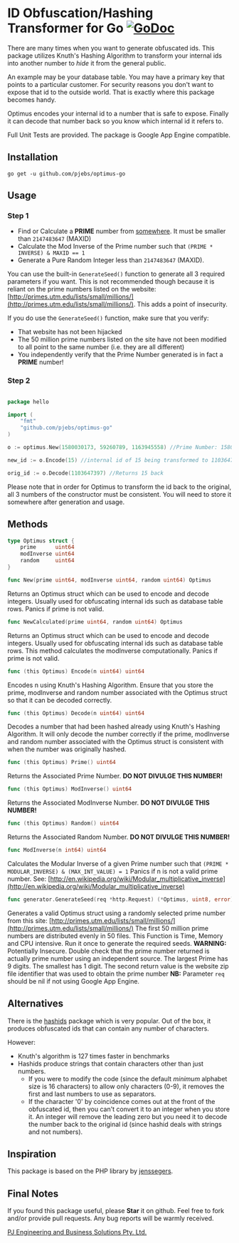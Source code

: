 ID Obfuscation/Hashing Transformer for Go [![GoDoc](http://godoc.org/github.com/pjebs/optimus-go?status.svg)](http://godoc.org/github.com/pjebs/optimus-go)
===============

There are many times when you want to generate obfuscated ids. This package utilizes Knuth's Hashing Algorithm to transform your internal ids into another number to *hide* it from the general public.

An example may be your database table. You may have a primary key that points to a particular customer. For security reasons you don't want to expose that id to the outside world. That is exactly where this package becomes handy.

Optimus encodes your internal id to a number that is safe to expose. Finally it can decode that number back so you know which internal id it refers to.

Full Unit Tests are provided.
The package is Google App Engine compatible.


Installation
-------------


```shell
go get -u github.com/pjebs/optimus-go
```


Usage
------

### Step 1

* Find or Calculate a **PRIME** number from [somewhere](http://primes.utm.edu/lists/small/millions/). It must be smaller than `2147483647` (MAXID)
* Calculate the Mod Inverse of the Prime number such that `(PRIME * INVERSE) & MAXID == 1`
* Generate a Pure Random Integer less than `2147483647` (MAXID).

You can use the built-in `GenerateSeed()` function to generate all 3 required parameters if you want. This is not recommended though because it is reliant on the prime numbers listed on the website: [http://primes.utm.edu/lists/small/millions/](http://primes.utm.edu/lists/small/millions/). This adds a point of insecurity.

If you do use the `GenerateSeed()` function, make sure that you verify:
* That website has not been hijacked
* The 50 million prime numbers listed on the site have not been modified to all point to the same number (i.e. they are all different)
* You independently verify that the Prime Number generated is in fact a **PRIME** number!


### Step 2

```go

package hello

import (
	"fmt"
	"github.com/pjebs/optimus-go"
)

o := optimus.New(1580030173, 59260789, 1163945558) //Prime Number: 1580030173, Mod Inverse: 59260789, Pure Random Number: 1163945558

new_id := o.Encode(15) //internal id of 15 being transformed to 1103647397

orig_id := o.Decode(1103647397) //Returns 15 back


```

Please note that in order for Optimus to transform the id back to the original, all 3 numbers of the constructor must be consistent. You will need to store it somewhere after generation and usage.

Methods
--------

```go
type Optimus struct {
	prime      uint64
	modInverse uint64
	random     uint64
}

```


```go
func New(prime uint64, modInverse uint64, random uint64) Optimus
```

Returns an Optimus struct which can be used to encode and decode integers. Usually used for obfuscating internal ids such as database table rows. Panics if prime is not valid.


```go
func NewCalculated(prime uint64, random uint64) Optimus
```

Returns an Optimus struct which can be used to encode and decode integers. Usually used for obfuscating internal ids such as database table rows. This method calculates the modInverse computationally. Panics if prime is not valid.

```go
func (this Optimus) Encode(n uint64) uint64 
```

Encodes n using Knuth's Hashing Algorithm.
Ensure that you store the prime, modInverse and random number associated with the Optimus struct so that it can be decoded correctly.

```go
func (this Optimus) Decode(n uint64) uint64
```

Decodes a number that had been hashed already using Knuth's Hashing Algorithm.
It will only decode the number correctly if the prime, modInverse and random number associated with the Optimus struct is consistent with when the number was originally hashed.

```go
func (this Optimus) Prime() uint64
```

Returns the Associated Prime Number. **DO NOT DIVULGE THIS NUMBER!**

```go
func (this Optimus) ModInverse() uint64
```

Returns the Associated ModInverse Number. **DO NOT DIVULGE THIS NUMBER!**

```go
func (this Optimus) Random() uint64
```

Returns the Associated Random Number. **DO NOT DIVULGE THIS NUMBER!**

```go
func ModInverse(n int64) uint64
```

Calculates the Modular Inverse of a given Prime number such that `(PRIME * MODULAR_INVERSE) & (MAX_INT_VALUE) = 1`
Panics if n is not a valid prime number.
See: [http://en.wikipedia.org/wiki/Modular_multiplicative_inverse](http://en.wikipedia.org/wiki/Modular_multiplicative_inverse)

```go
func generator.GenerateSeed(req *http.Request) (*Optimus, uint8, error)
```

Generates a valid Optimus struct using a randomly selected prime number from this site: [http://primes.utm.edu/lists/small/millions/](http://primes.utm.edu/lists/small/millions/)
The first 50 million prime numbers are distributed evenly in 50 files.
This Function is Time, Memory and CPU intensive. Run it once to generate the required seeds.
**WARNING:** Potentially Insecure. Double check that the prime number returned is actually prime number using an independent source.
The largest Prime has 9 digits. The smallest has 1 digit.
The second return value is the website zip file identifier that was used to obtain the prime number
**NB:** Parameter `req` should be nil if not using Google App Engine.

Alternatives
------------

There is the [hashids](http://hashids.org/) package which is very popular. Out of the box, it produces obfuscated ids that can contain any number of characters.

However:
* Knuth's algorithm is 127 times faster in benchmarks
* Hashids produce strings that contain characters other than just numbers.
	- If you were to modify the code (since the default *minimum* alphabet size is 16 characters) to allow only characters (0-9), it removes the first and last numbers to use as separators.
	- If the character '0' by coincidence comes out at the front of the obfuscated id, then you can't convert it to an integer when you store it. An integer will remove the leading zero but you need it to decode the number back to the original id (since hashid deals with strings and not numbers).

Inspiration
------------

This package is based on the PHP library by [jenssegers](https://github.com/jenssegers/optimus).

Final Notes
------------

If you found this package useful, please **Star** it on github. Feel free to fork and/or provide pull requests. Any bug reports will be warmly received.


[PJ Engineering and Business Solutions Pty. Ltd.](http://www.pjebs.com.au)